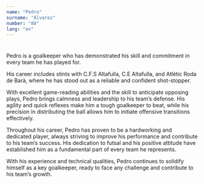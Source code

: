 ```yaml
---
name: "Pedro"
surname: "Álvarez"
number: "80"
lang: "en"
---
```


#

Pedro is a goalkeeper who has demonstrated his skill and commitment in every team he has played for.

His career includes stints with C.F.S Altafulla, C.E Altafulla, and Atlètic Roda de Barà, where he has stood out as a reliable and confident shot-stopper.

With excellent game-reading abilities and the skill to anticipate opposing plays, Pedro brings calmness and leadership to his team’s defense. His agility and quick reflexes make him a tough goalkeeper to beat, while his precision in distributing the ball allows him to initiate offensive transitions effectively.

Throughout his career, Pedro has proven to be a hardworking and dedicated player, always striving to improve his performance and contribute to his team’s success. His dedication to futsal and his positive attitude have established him as a fundamental part of every team he represents.

With his experience and technical qualities, Pedro continues to solidify himself as a key goalkeeper, ready to face any challenge and contribute to his team’s growth.
